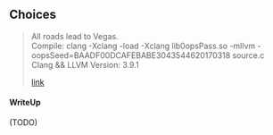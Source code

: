## Choices

> All roads lead to Vegas. <br>
> Compile: clang -Xclang -load -Xclang lib0opsPass.so -mllvm -oopsSeed=BAADF00DCAFEBABE3043544620170318 source.c <br>
> Clang && LLVM Version: 3.9.1
> 
> [link](./choices.tar.gz)

#### WriteUp

(TODO)